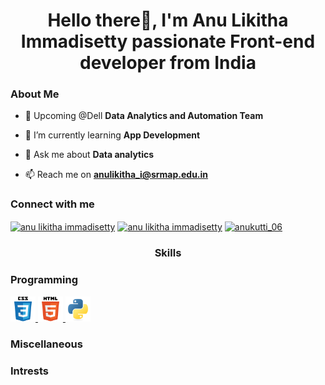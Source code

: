 <h1 align="center">Hello there👋, I'm Anu Likitha Immadisetty passionate Front-end developer from India</h1>
<h3>About Me</h3>

- 🔭 Upcoming @Dell **Data Analytics and Automation Team**

- 🌱 I’m currently learning **App Development**

- 💬 Ask me about **Data analytics**

- 📫 Reach me on **anulikitha_i@srmap.edu.in**

<h3 align="left">Connect with me</h3>
<p align="left">
<a href="https://linkedin.com/in/anu likitha immadisetty" target="blank"><img align="center" src="https://raw.githubusercontent.com/rahuldkjain/github-profile-readme-generator/master/src/images/icons/Social/linked-in-alt.svg" alt="anu likitha immadisetty" height="30" width="40" /></a>
<a href="https://fb.com/anu likitha immadisetty" target="blank"><img align="center" src="https://raw.githubusercontent.com/rahuldkjain/github-profile-readme-generator/master/src/images/icons/Social/facebook.svg" alt="anu likitha immadisetty" height="30" width="40" /></a>
<a href="https://instagram.com/anukutti_06" target="blank"><img align="center" src="https://raw.githubusercontent.com/rahuldkjain/github-profile-readme-generator/master/src/images/icons/Social/instagram.svg" alt="anukutti_06" height="30" width="40" /></a>
</p>

<h3 align="center">Skills</h3>
<h3 align="left">Programming</h3>
<p align="left"> <a href="https://www.w3schools.com/css/" target="_blank" rel="noreferrer"> <img src="https://raw.githubusercontent.com/devicons/devicon/master/icons/css3/css3-original-wordmark.svg" alt="css3" width="40" height="40"/> </a> <a href="https://www.w3.org/html/" target="_blank" rel="noreferrer"> <img src="https://raw.githubusercontent.com/devicons/devicon/master/icons/html5/html5-original-wordmark.svg" alt="html5" width="40" height="40"/> </a> <a href="https://www.python.org" target="_blank" rel="noreferrer"> <img src="https://raw.githubusercontent.com/devicons/devicon/master/icons/python/python-original.svg" alt="python" width="40" height="40"/> </a> </p>
<h3 align="left">Miscellaneous</h3>

<h3 align="left">Intrests</h3>

